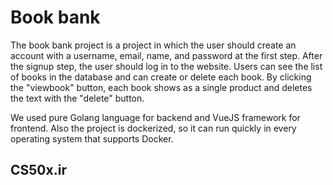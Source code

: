 # Book bank
The book bank project is a project in which the user should create an account with a username, email, name, and password at the first step. After the signup step, the user should log in to the website. Users can see the list of books in the database and can create or delete each book. By clicking the "viewbook" button, each book shows as a single product and deletes the text with the "delete" button.

We used pure Golang language for backend and VueJS framework for frontend. Also the project is dockerized, so it can run quickly in every operating system that supports Docker.

## CS50x.ir